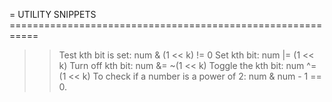 = UTILITY SNIPPETS ===========================================================
  >> Test kth bit is set:
     num & (1 << k) != 0
  >> Set kth bit:
    num |= (1 << k)
  >> Turn off kth bit: 
    num &= ~(1 << k)
  >> Toggle the kth bit: 
    num ^= (1 << k)
  >> To check if a number is a power of 2:
    num & num - 1 == 0.

    
